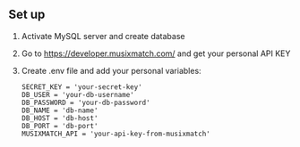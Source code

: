 ## Set up ##
1) Activate MySQL server and create database

2) Go to https://developer.musixmatch.com/ and get your personal API KEY

2) Create .env file and add your personal variables:
    ```
    SECRET_KEY = 'your-secret-key'
    DB_USER = 'your-db-username'
    DB_PASSWORD = 'your-db-password'
    DB_NAME = 'db-name'
    DB_HOST = 'db-host'
    DB_PORT = 'db-port'
    MUSIXMATCH_API = 'your-api-key-from-musixmatch'
    ```

